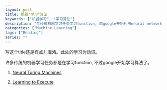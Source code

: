 ```yaml
---
layout: post
title: 机器"学习"算法
keywords: ["机器学习", "学习算法"]
description: "与传统机器学习任务学习function, 而google开始利用neural networks学习算法"
categories: ["Machine Learning"]
tags: ["Reading"]
series: ""
---
```


写这个title还是有点儿混淆。此处的学习为动词。


许多传统的机器学习任务都是在学习function, 不过google开始学习算法了。

1. [Neural Turing Machines](http://arxiv.org/pdf/1410.5401v1.pdf)

2. [Learning to Execute](http://arxiv.org/pdf/1410.4615v1.pdf)
